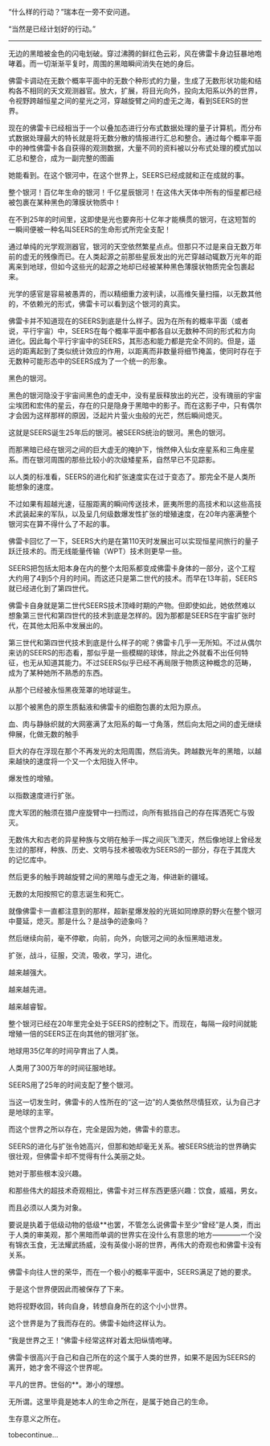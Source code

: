 

“什么样的行动？”瑞本在一旁不安问道。

“当然是已经计划好的行动。”

**********************

无边的黑暗被金色的闪电划破。穿过沸腾的鲜红色云彩，风在佛雷卡身边狂暴地咆哮着。而一切渐渐平复时，周围的黑暗瞬间消失在她的身后。

佛雷卡调动在无数个概率平面中的无数个种形式的力量，生成了无数形状功能和结构各不相同的天文观测器官。放大，扩展，将目光向外，投向太阳系以外的世界，令视野跨越恒星之间的星光之河，穿越旋臂之间的虚无之海，看到SEERS的世界。

现在的佛雷卡已经相当于一个以叠加态进行分布式数据处理的量子计算机，而分布式数据处理最大的特长就是将无数分散的情报进行汇总和整合。通过每个概率平面中的神性佛雷卡各自获得的观测数据，大量不同的资料被以分布式处理的模式加以汇总和整合，成为一副完整的图画

她能看到。在这个银河中，在这个世界上，SEERS已经成就和正在成就的事。

整个银河！百亿年生命的银河！千亿星辰银河！在这伟大天体中所有的恒星都已经被包裹在某种黑色的薄膜状物质中！

在不到25年的时间里，这即使是光也要奔形十亿年才能横贯的银河，在这短暂的一瞬间便被一种名叫SEERS的生命形式所完全支配！

通过单纯的光学观测器官，银河的天空依然繁星点点。但那只不过是来自无数万年前的虚无的残像而已。在人类起源之前那些星辰发出的光芒穿越动辄数万光年的距离来到地球，但如今这些光的起源之地却已经被某种黑色薄膜状物质完全包裹起来。

光学的感官是容易被愚弄的，而以精细重力波判读，以高维矢量扫描，以无数其他的，不依赖光的形式，佛雷卡可以看到这个银河的真实。

佛雷卡并不知道现在的SEERS到底是什么样子。因为在所有的概率平面（或者说，平行宇宙）中，SEERS在每个概率平面中都各自以无数种不同的形式和方向进化。因此每个平行宇宙中的SEERS，其形态和能力都是完全不同的。但是，遥远的距离起到了类似统计效应的作用，以距离而非数量将细节掩盖，使同时存在于无数种可能形态中的SEERS成为了一个统一的形象。

黑色的银河。

黑色的银河隐没于宇宙间黑色的虚无中，没有星辰释放出的光芒，没有瑰丽的宇宙尘埃团和宏伟的星云，存在的只是隐身于黑暗中的影子。而在这影子中，只有偶尔才会因为这样那样的原因，泛起片片萤火虫般的光芒，然后瞬间熄灭。

这就是SEERS诞生25年后的银河。被SEERS统治的银河。黑色的银河。

而那黑暗已经在银河之间的巨大虚无的掩护下，悄然伸入仙女座星系和三角座星系。而在银河周围的那些比较小的次级矮星系，自然早已不见踪影。

以人类的标准看，SEERS的进化和扩张速度实在过于变态了。那完全不是人类所能想象的速度。

不过如果有超越光速，征服距离的瞬间传送技术，匪夷所思的高技术和以这些高技术武装起来的军队，以及呈几何级数爆发性扩张的增殖速度，在20年内塞满整个银河实在算不得什么了不起的事。

佛雷卡回忆了一下，SEERS大约是在第110天时发展出可以实现恒星间旅行的量子跃迁技术的。而无线能量传输（WPT）技术则更早一些。

SEERS把包括太阳本身在内的整个太阳系都变成佛雷卡身体的一部分，这个工程大约用了4到5个月的时间。而这还只是第二世代的技术。而早在13年前，SEERS就已经进化到了第四世代。

佛雷卡自身就是第二世代SEERS技术顶峰时期的产物。但即使如此，她依然难以想象第三世代和第四世代的技术到底是怎样的。因为那都是SEERS在宇宙扩张时代，在其他太阳系中发展出的。

第三世代和第四世代技术到底是什么样子的呢？佛雷卡几乎一无所知。不过从偶尔来访的SEERS的形态看，那似乎是一些模糊的球体，除此之外就看不出任何特征，也无从知道其能力。不过SEERS似乎已经不再局限于物质这种概念的范畴，成为了某种她所不熟悉的东西。

从那个已经被永恒黑夜笼罩的地球诞生。

以那个被黑色的原生质黏液和佛雷卡的细胞包裹的太阳为原点。

血、肉与静脉织就的大网塞满了太阳系的每一寸角落，然后向太阳之间的虚无继续伸展，化做无数的触手

巨大的存在浮现在那个不再发光的太阳周围，然后消失。跨越数光年的黑暗，以越来越快的速度将一个又一个太阳拢入怀中。

爆发性的增殖。

以指数速度进行扩张。

庞大军团的触须在猎户座旋臂中一扫而过，向所有抵挡自己的存在挥洒死亡与毁灭。

无数伟大和古老的异星种族与文明在触手一挥之间灰飞湮灭，然后像地球上曾经发生过的那样，种族、历史、文明与技术被吸收为SEERS的一部分，存在于其庞大的记忆库中。

然后更多的触手跨越旋臂之间的黑暗与虚无之海，伸进新的疆域。

无数的太阳按照它的意志诞生和死亡。

就像佛雷卡一直都注意到的那样，超新星爆发般的光斑如同燎原的野火在整个银河中蔓延，熄灭。那是什么？是战争的迹象吗？

然后继续向前，毫不停歇，向前，向外，向银河之间的永恒黑暗进发。

扩张，战斗，征服，交流，吸收，学习，进化。

越来越强大。

越来越先进。

越来越睿智。

整个银河已经在20年里完全处于SEERS的控制之下。而现在，每隔一段时间就能增殖一倍的SEERS正在向其他的银河扩张。

地球用35亿年的时间孕育出了人类。

人类用了300万年的时间征服地球。

SEERS用了25年的时间支配了整个银河。

当这一切发生时，佛雷卡的人性所在的“这一边”的人类依然尽情狂欢，认为自己才是地球的主宰。

而这个世界之所以存在，完全是因为她，佛雷卡的意志。

SEERS的进化与扩张令她高兴，但那和她却毫无关系。被SEERS统治的世界确实很壮观，但佛雷卡却不觉得有什么美丽之处。

她对于那些根本没兴趣。

和那些伟大的超技术奇观相比，佛雷卡对三样东西更感兴趣：饮食，威福，男女。

而且必须以人类为对象。

要说是执着于低级动物的低级**也罢，不管怎么说佛雷卡至少“曾经”是人类，而出于人类的审美观，那个黑暗而单调的世界实在没什么有意思的地方————一个没有锦衣玉食，无法耀武扬威，没有英俊小哥的世界，再伟大的奇观也和佛雷卡没有关系。

佛雷卡向往人世的荣华，而在一个极小的概率平面中，SEERS满足了她的要求。

于是这个世界便因此而被保存了下来。

她将视野收回，转向自身，转想自身所在的这个小小世界。

这个世界是为了我而存在的。佛雷卡始终这样认为。

“我是世界之王！”佛雷卡经常这样对着太阳纵情咆哮。

佛雷卡很高兴于自己和自己所在的这个属于人类的世界，如果不是因为SEERS的离开，她才舍不得这个世界呢。

平凡的世界。世俗的**。渺小的理想。

无所谓。这里毕竟是她本人的生命之所在，是属于她自己的生命。

生存意义之所在。

tobecontinue...

